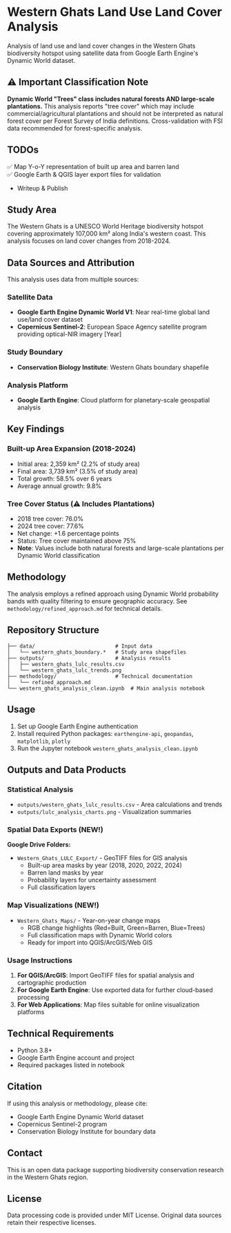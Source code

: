 # Western Ghats Land Use Land Cover Analysis

Analysis of land use and land cover changes in the Western Ghats biodiversity hotspot using satellite data from Google Earth Engine's Dynamic World dataset.

## **⚠️ Important Classification Note**
**Dynamic World "Trees" class includes natural forests AND large-scale plantations.** This analysis reports "tree cover" which may include commercial/agricultural plantations and should not be interpreted as natural forest cover per Forest Survey of India definitions. Cross-validation with FSI data recommended for forest-specific analysis.

## TODOs
✅ Map Y-o-Y representation of built up area and barren land  
✅ Google Earth & QGIS layer export files for validation  
- Writeup & Publish

## Study Area

The Western Ghats is a UNESCO World Heritage biodiversity hotspot covering approximately 107,000 km² along India's western coast. This analysis focuses on land cover changes from 2018-2024.

## Data Sources and Attribution

This analysis uses data from multiple sources:

### Satellite Data
- **Google Earth Engine Dynamic World V1**: Near real-time global land use/land cover dataset
- **Copernicus Sentinel-2**: European Space Agency satellite program providing optical-NIR imagery
[Year]

### Study Boundary
- **Conservation Biology Institute**: Western Ghats boundary shapefile

### Analysis Platform
- **Google Earth Engine**: Cloud platform for planetary-scale geospatial analysis

## Key Findings

### Built-up Area Expansion (2018-2024)
- Initial area: 2,359 km² (2.2% of study area)
- Final area: 3,739 km² (3.5% of study area)
- Total growth: 58.5% over 6 years
- Average annual growth: 9.8%

### Tree Cover Status (⚠️ Includes Plantations)
- 2018 tree cover: 76.0%
- 2024 tree cover: 77.6%
- Net change: +1.6 percentage points
- Status: Tree cover maintained above 75%
- **Note**: Values include both natural forests and large-scale plantations per Dynamic World classification

## Methodology

The analysis employs a refined approach using Dynamic World probability bands with quality filtering to ensure geographic accuracy. See `methodology/refined_approach.md` for technical details.

## Repository Structure

```
├── data/                          # Input data
│   └── western_ghats_boundary.*   # Study area shapefiles
├── outputs/                       # Analysis results
│   ├── western_ghats_lulc_results.csv
│   └── western_ghats_lulc_trends.png
├── methodology/                   # Technical documentation
│   └── refined_approach.md
└── western_ghats_analysis_clean.ipynb  # Main analysis notebook
```

## Usage

1. Set up Google Earth Engine authentication
2. Install required Python packages: `earthengine-api`, `geopandas`, `matplotlib`, `plotly`
3. Run the Jupyter notebook `western_ghats_analysis_clean.ipynb`

## Outputs and Data Products

### Statistical Analysis
- `outputs/western_ghats_lulc_results.csv` - Area calculations and trends
- `outputs/lulc_analysis_charts.png` - Visualization summaries

### Spatial Data Exports (NEW!)
**Google Drive Folders:**
- `Western_Ghats_LULC_Export/` - GeoTIFF files for GIS analysis
  - Built-up area masks by year (2018, 2020, 2022, 2024)
  - Barren land masks by year
  - Probability layers for uncertainty assessment
  - Full classification layers

### Map Visualizations (NEW!)
- `Western_Ghats_Maps/` - Year-on-year change maps
  - RGB change highlights (Red=Built, Green=Barren, Blue=Trees)
  - Full classification maps with Dynamic World colors
  - Ready for import into QGIS/ArcGIS/Web GIS

### Usage Instructions
1. **For QGIS/ArcGIS**: Import GeoTIFF files for spatial analysis and cartographic production
2. **For Google Earth Engine**: Use exported data for further cloud-based processing
3. **For Web Applications**: Map files suitable for online visualization platforms

## Technical Requirements

- Python 3.8+
- Google Earth Engine account and project
- Required packages listed in notebook

## Citation

If using this analysis or methodology, please cite:

- Google Earth Engine Dynamic World dataset
- Copernicus Sentinel-2 program
- Conservation Biology Institute for boundary data

## Contact

This is an open data package supporting biodiversity conservation research in the Western Ghats region.

## License

Data processing code is provided under MIT License. Original data sources retain their respective licenses.
